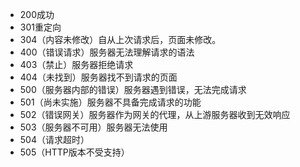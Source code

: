 * 200成功
* 301重定向
* 304（内容未修改）自从上次请求后，页面未修改。
* 400（错误请求）服务器无法理解请求的语法
* 403（禁止）服务器拒绝请求
* 404（未找到）服务器找不到请求的页面
* 500（服务器内部的错误）服务器遇到错误，无法完成请求
* 501（尚未实施）服务器不具备完成请求的功能
* 502（错误网关）服务器作为网关的代理，从上游服务器收到无效响应
* 503（服务器不可用）服务器无法使用
* 504（请求超时）
* 505（HTTP版本不受支持）